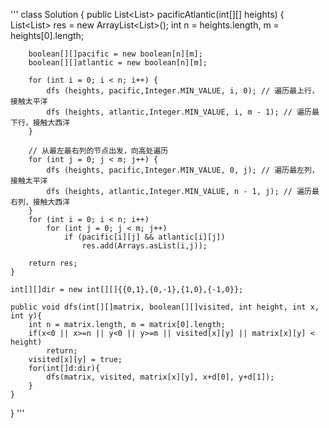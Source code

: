 '''
class Solution {
    public List<List<Integer>> pacificAtlantic(int[][] heights) {
        List<List<Integer>> res = new ArrayList<List<Integer>>();
        int n = heights.length, m = heights[0].length;
        
        boolean[][]pacific = new boolean[n][m];
        boolean[][]atlantic = new boolean[n][m];
        
        for (int i = 0; i < n; i++) {
            dfs (heights, pacific,Integer.MIN_VALUE, i, 0); // 遍历最上行，接触太平洋
            dfs (heights, atlantic,Integer.MIN_VALUE, i, m - 1); // 遍历最下行，接触大西洋
        }

        // 从最左最右列的节点出发，向高处遍历
        for (int j = 0; j < m; j++) {
            dfs (heights, pacific,Integer.MIN_VALUE, 0, j); // 遍历最左列，接触太平洋
            dfs (heights, atlantic,Integer.MIN_VALUE, n - 1, j); // 遍历最右列，接触大西洋
        }
        for (int i = 0; i < n; i++) 
            for (int j = 0; j < m; j++) 
                if (pacific[i][j] && atlantic[i][j]) 
                    res.add(Arrays.asList(i,j));
        
        return res;
    }
    
    int[][]dir = new int[][]{{0,1},{0,-1},{1,0},{-1,0}};
    
    public void dfs(int[][]matrix, boolean[][]visited, int height, int x, int y){
        int n = matrix.length, m = matrix[0].length;
        if(x<0 || x>=n || y<0 || y>=m || visited[x][y] || matrix[x][y] < height)
            return;
        visited[x][y] = true;
        for(int[]d:dir){
            dfs(matrix, visited, matrix[x][y], x+d[0], y+d[1]);
        }
    }
}
'''                                                                               
